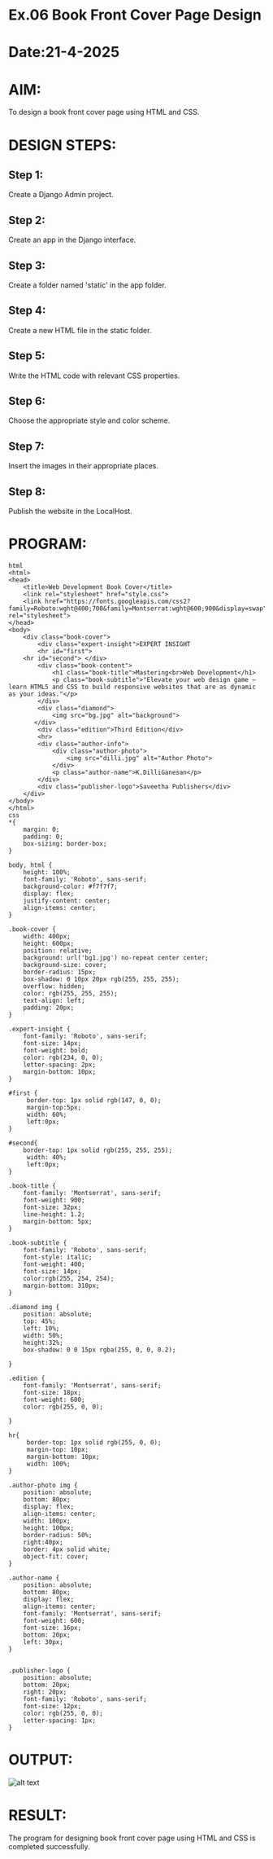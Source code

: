 # Ex.06 Book Front Cover Page Design
# Date:21-4-2025
# AIM:
To design a book front cover page using HTML and CSS.

# DESIGN STEPS:
## Step 1:
Create a Django Admin project.

## Step 2:
Create an app in the Django interface.

## Step 3:
Create a folder named 'static' in the app folder.

## Step 4:
Create a new HTML file in the static folder.

## Step 5:
Write the HTML code with relevant CSS properties.

## Step 6:
Choose the appropriate style and color scheme.

## Step 7:
Insert the images in their appropriate places.

## Step 8:
Publish the website in the LocalHost.

# PROGRAM:
```
html
<html>
<head>
    <title>Web Development Book Cover</title>
    <link rel="stylesheet" href="style.css">
    <link href="https://fonts.googleapis.com/css2?family=Roboto:wght@400;700&family=Montserrat:wght@600;900&display=swap" rel="stylesheet">
</head>
<body>
    <div class="book-cover">
        <div class="expert-insight">EXPERT INSIGHT
        <hr id="first"> 
    <hr id="second"> </div>
        <div class="book-content">
            <h1 class="book-title">Mastering<br>Web Development</h1>
            <p class="book-subtitle">"Elevate your web design game – learn HTML5 and CSS to build responsive websites that are as dynamic as your ideas."</p>
        </div>
        <div class="diamond">
            <img src="bg.jpg" alt="background">
       </div>
        <div class="edition">Third Edition</div>
        <hr>
        <div class="author-info">
            <div class="author-photo">
                <img src="dilli.jpg" alt="Author Photo">
            </div>
            <p class="author-name">K.DilliGanesan</p>
        </div>
        <div class="publisher-logo">Saveetha Publishers</div>
    </div>
</body>
</html>
css
*{
    margin: 0;
    padding: 0;
    box-sizing: border-box;
}

body, html {
    height: 100%;
    font-family: 'Roboto', sans-serif;
    background-color: #f7f7f7;
    display: flex;
    justify-content: center;
    align-items: center;
}

.book-cover {
    width: 400px;
    height: 600px;
    position: relative;
    background: url('bg1.jpg') no-repeat center center;
    background-size: cover;
    border-radius: 15px;
    box-shadow: 0 10px 20px rgb(255, 255, 255);
    overflow: hidden;
    color: rgb(255, 255, 255);
    text-align: left;
    padding: 20px;
}

.expert-insight {
    font-family: 'Roboto', sans-serif;
    font-size: 14px;
    font-weight: bold;
    color: rgb(234, 0, 0);
    letter-spacing: 2px;
    margin-bottom: 10px;
}

#first {
     border-top: 1px solid rgb(147, 0, 0);
     margin-top:5px;
     width: 60%;
     left:0px;
}

#second{
    border-top: 1px solid rgb(255, 255, 255);
     width: 40%;
     left:0px;
}

.book-title {
    font-family: 'Montserrat', sans-serif;
    font-weight: 900;
    font-size: 32px;
    line-height: 1.2;
    margin-bottom: 5px;
}

.book-subtitle {
    font-family: 'Roboto', sans-serif;
    font-style: italic;
    font-weight: 400;
    font-size: 14px;
    color:rgb(255, 254, 254);
    margin-bottom: 310px;
}

.diamond img {
    position: absolute;
    top: 45%;    
    left: 10%; 
    width: 50%;  
    height:32%; 
    box-shadow: 0 0 15px rgba(255, 0, 0, 0.2);  
   
}

.edition {
    font-family: 'Montserrat', sans-serif;
    font-size: 18px;
    font-weight: 600;
    color: rgb(255, 0, 0);
   
}

hr{
     border-top: 1px solid rgb(255, 0, 0);
     margin-top: 10px;
     margin-bottom: 10px;
     width: 100%;
}

.author-photo img {
    position: absolute;
    bottom: 80px;
    display: flex;
    align-items: center;
    width: 100px;
    height: 100px;
    border-radius: 50%;
    right:40px;
    border: 4px solid white;
    object-fit: cover;
}

.author-name {
    position: absolute;
    bottom: 80px;
    display: flex;
    align-items: center;
    font-family: 'Montserrat', sans-serif;
    font-weight: 600;
    font-size: 16px;
    bottom: 20px;
    left: 30px;
}


.publisher-logo {
    position: absolute;
    bottom: 20px;
    right: 20px;
    font-family: 'Roboto', sans-serif;
    font-size: 12px;
    color: rgb(255, 0, 0);
    letter-spacing: 1px;
}
```
# OUTPUT:
![alt text](<WhatsApp Image 2025-04-21 at 22.45.58_1609b320.jpg>)
# RESULT:
The program for designing book front cover page using HTML and CSS is completed successfully.
